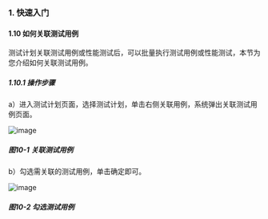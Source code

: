 ### 1. 快速入门

#### 1.10 如何关联测试用例

测试计划关联测试用例或性能测试后，可以批量执行测试用例或性能测试，本节为您介绍如何关联测试用例。

##### 1.10.1 操作步骤

a）进入测试计划页面，选择测试计划，单击右侧关联用例，系统弹出关联测试用例页面。

![image](https://user-images.githubusercontent.com/79617492/183833561-37532977-c5fc-4794-98d4-2621cf608ff2.png)

##### 图10-1 关联测试用例

b）勾选需关联的测试用例，单击确定即可。

![image](https://user-images.githubusercontent.com/79617492/183833573-fb1a9a01-749b-446a-9ff6-eec59e15b924.png)

##### 图10-2 勾选测试用例
